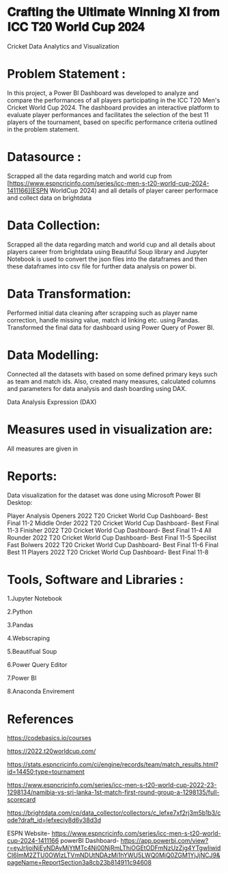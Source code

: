 # 𝐂𝐫𝐚𝐟𝐭𝐢𝐧𝐠 𝐭𝐡𝐞 𝐔𝐥𝐭𝐢𝐦𝐚𝐭𝐞 𝐖𝐢𝐧𝐧𝐢𝐧𝐠 𝐗𝐈 𝐟𝐫𝐨𝐦 𝐈𝐂𝐂 𝐓𝟐𝟎 𝐖𝐨𝐫𝐥𝐝 𝐂𝐮𝐩 𝟐𝟎𝟐𝟒
Cricket Data Analytics and Visualization

# Problem Statement :

In this project, a Power BI Dashboard was developed to analyze and compare the performances of all players participating in the ICC T20 Men's Cricket World Cup 2024. The dashboard provides an interactive platform to evaluate player performances and facilitates the selection of the best 11 players of the tournament, based on specific performance criteria outlined in the problem statement.
# Datasource :
Scrapped all the data regarding match and world cup from [https://www.espncricinfo.com/series/icc-men-s-t20-world-cup-2024-1411166](ESPN WorldCup 2024) and all details of player career performace and collect data on brightdata

# Data Collection:
Scrapped all the data regarding match and world cup and all details about players career from brightdata using Beautiful Soup library and Jupyter Notebook is used to convert the json files into the dataframes and then these dataframes into csv file for further data analysis on power bi.

# Data Transformation:
Performed initial data cleaning after scrapping such as player name correction, handle missing value, match id linking etc. using Pandas. Transformed the final data for dashboard using Power Query of Power BI.

# Data Modelling:
Connected all the datasets with based on some defined primary keys such as team and match ids. Also, created many measures, calculated columns and parameters for data analysis and dash boarding using DAX.

Data Analysis Expression (DAX)
# Measures used in visualization are:
All measures are given in 

# Reports:
Data visualization for the dataset was done using Microsoft Power BI Desktop:

Player Analysis
Openers
2022 T20 Cricket World Cup Dashboard- Best Final 11-2
Middle Order
2022 T20 Cricket World Cup Dashboard- Best Final 11-3
Finisher
2022 T20 Cricket World Cup Dashboard- Best Final 11-4
All Rounder
2022 T20 Cricket World Cup Dashboard- Best Final 11-5
Specilist Fast Bolwers
2022 T20 Cricket World Cup Dashboard- Best Final 11-6
Final Best 11 Players
2022 T20 Cricket World Cup Dashboard- Best Final 11-8
# Tools, Software and Libraries :
1.Jupyter Notebook

2.Python

3.Pandas

4.Webscraping

5.Beautifual Soup

6.Power Query Editor

7.Power BI

8.Anaconda Envirement

# References
https://codebasics.io/courses

https://2022.t20worldcup.com/

https://stats.espncricinfo.com/ci/engine/records/team/match_results.html?id=14450;type=tournament

https://www.espncricinfo.com/series/icc-men-s-t20-world-cup-2022-23-1298134/namibia-vs-sri-lanka-1st-match-first-round-group-a-1298135/full-scorecard

https://brightdata.com/cp/data_collector/collectors/c_lefxe7xf2rj3m5b1b3/code?draft_id=lefxeciy8d6v38d3d


ESPN Website- https://www.espncricinfo.com/series/icc-men-s-t20-world-cup-2024-1411166
powerBI Dashboard- https://app.powerbi.com/view?r=eyJrIjoiNjEyNDAyMjYtMTc4Ni00NjRmLThiOGEtODFmNzUzZjg4YTgwIiwidCI6ImM2ZTU0OWIzLTVmNDUtNDAzMi1hYWU5LWQ0MjQ0ZGM1YjJjNCJ9&pageName=ReportSection3a8cb23b814911c94608
